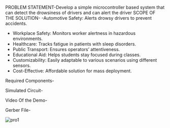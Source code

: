 PROBLEM STATEMENT-Develop a simple microcontroller based system that can detect the drowsiness of drivers and can alert the driver
SCOPE OF THE SOLUTION-
-Automotive Safety: Alerts drowsy drivers to prevent accidents.  
- Workplace Safety: Monitors worker alertness in hazardous environments.  
- Healthcare: Tracks fatigue in patients with sleep disorders.  
- Public Transport: Ensures operators’ attentiveness.  
- Educational Aid: Helps students stay focused during classes.  
- Customizability: Easily adaptable to various scenarios using different sensors.  
- Cost-Effective: Affordable solution for mass deployment.

Required Components-



















Simulated Circuit-





























Video Of the Demo-























Gerber File-

![pro1](https://github.com/user-attachments/assets/25bc4cd0-033c-4d50-a64a-9e0b65316ad4)



























